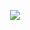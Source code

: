 <p align="center">
<img src=https://64.media.tumblr.com/c2ca2f4a653f105a9edc5795deba4406/d702b4b1b9947df8-09/s400x600/78498e279bad10b4648de253a5c9563f2ef93f39.gif>
</p>
